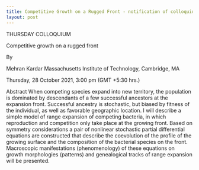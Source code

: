 ```yaml
---
title: Competitive Growth on a Rugged Front - notification of colloquium
layout: post 
---
```



<!--more-->

THURSDAY COLLOQUIUM
 
Competitive growth on a rugged front
 
By
 
Mehran Kardar
Massachusetts Institute of Technology, Cambridge, MA
 
Thursday, 28 October 2021, 3:00 pm (GMT +5:30 hrs.)
 
Abstract
When competing species expand into new territory, the population is dominated by descendants of a few successful ancestors at the expansion front. Successful ancestry is stochastic, but biased by fitness of the individual, as well as favorable geographic location. I will describe a simple model of range expansion of competing bacteria, in which reproduction and competition only take place at the growing front. Based on symmetry considerations a pair of nonlinear stochastic partial differential equations are constructed that describe the coevolution of the profile of the growing surface and the composition of the bacterial species on the front. Macroscopic manifestations (phenomenology) of these equations on growth morphologies (patterns) and genealogical tracks of range expansion will be presented.